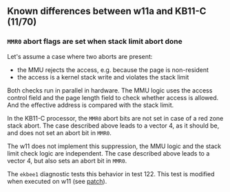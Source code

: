 ## Known differences between w11a and KB11-C (11/70)

### `MMR0` abort flags are set when stack limit abort done

Let's assume a case where two aborts are present:
- the MMU rejects the access, e.g. because the page is non-resident
- the access is a kernel stack write and violates the stack limit

Both checks run in parallel in hardware. The MMU logic uses the access control
field and the page length field to check whether access is allowed.
And the effective address is compared with the stack limit.

In the KB11-C processor, the `MMR0` abort bits are not set in case of a red
zone stack abort. The case described above leads to a vector 4, as it should
be, and does not set an abort bit in `MMR0`.

The w11 does not implement this suppression, the MMU logic and the stack limit
check logic are independent. The case described above leads to a vector 4,
but also sets an abort bit in `MMR0`.

The `ekbee1` diagnostic tests this behavior in test 122. This test is
modified when executed on w11
(see [patch](../tools/xxdp/ekbee1_patch_w11a.tcl)).
